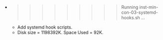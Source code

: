 * >>>>>>>>> Running inst-min-con-03-systemd-hooks.sh ...
  * Add systemd hook scripts.
  * Disk size = 1198392K. Space Used = 92K.
